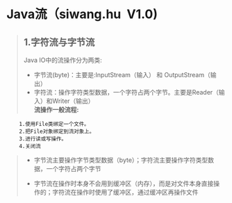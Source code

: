 # Java流（siwang.hu&nbsp;&nbsp;V1.0)  
> ## **1.字符流与字节流**  
> Java IO中的流操作分为两类:
> + 字节流(byte)：主要是:InputStream（输入） 和 OutputStream（输出）  
> + 字符流：操作字符类型数据，一个字符占两个字节。主要是Reader（输入）和Writer（输出）  
> **流操作一般流程:**  
```
    1.使用File类绑定一个文件。
    2.把File对象绑定到流对象上。
    3.进行读或写操作。
    4.关闭流
```  
> + 字节流主要操作字节类型数据（byte）；字符流主要操作字符类型数据，一个字符占两个字节  
>  
> + 字节流在操作时本身不会用到缓冲区（内存），而是对文件本身直接操作的；字符流在操作时使用了缓冲区，通过缓冲区再操作文件  